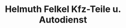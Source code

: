 ---
title: "Helmuth Felkel Kfz-Teile u. Autodienst"
url: /uplengen/helmuth-felkel-kfz-teile-u-autodienst/
shop: Autowerkstatt
---